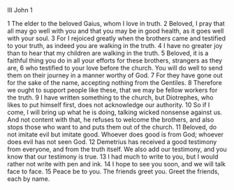 III John 1

1	The elder to the beloved Gaius, whom I love in truth.
2	Beloved, I pray that all may go well with you and that you may be in good health, as it goes well with your soul.
3	For I rejoiced greatly when the brothers came and testified to your truth, as indeed you are walking in the truth.
4	I have no greater joy than to hear that my children are walking in the truth.
5	Beloved, it is a faithful thing you do in all your efforts for these brothers, strangers as they are,
6	who testified to your love before the church. You will do well to send them on their journey in a manner worthy of God.
7	For they have gone out for the sake of the name, accepting nothing from the Gentiles.
8	Therefore we ought to support people like these, that we may be fellow workers for the truth.
9	I have written something to the church, but Diotrephes, who likes to put himself first, does not acknowledge our authority.
10	So if I come, I will bring up what he is doing, talking wicked nonsense against us. And not content with that, he refuses to welcome the brothers, and also stops those who want to and puts them out of the church.
11	Beloved, do not imitate evil but imitate good. Whoever does good is from God; whoever does evil has not seen God.
12	Demetrius has received a good testimony from everyone, and from the truth itself. We also add our testimony, and you know that our testimony is true.
13	I had much to write to you, but I would rather not write with pen and ink.
14	I hope to see you soon, and we will talk face to face.
15	Peace be to you. The friends greet you. Greet the friends, each by name.

